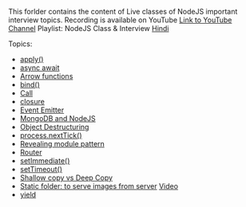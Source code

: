 This forlder contains the content of Live classes of NodeJS important interview topics.
Recording is available on YouTube
[Link to YouTube Channel](https://www.youtube.com/channel/UC0WKTSptW8OoMePQjGAubBQ?sub_confirmation=1)
Playlist: NodeJS Class & Interview [Hindi](https://www.youtube.com/watch?v=zSooc0r_6I4&list=PLIfcYFqzDXHmT0DByR0bbAFtEWfcOMShP)

Topics:

- [apply()](/nodeJS-interview-questions/individual-questions-with-example/apply.js)
- [async await](/nodeJS-interview-questions/async_await/readme.md)
- [Arrow functions](/nodeJS-interview-questions/individual-questions-with-example/Arrowfunction.js)
- [bind()](/nodeJS-interview-questions/individual-questions-with-example/bind.js)
- [Call](/nodeJS-interview-questions/individual-questions-with-example/Call.js)
- [closure](/nodeJS-interview-questions/individual-questions-with-example/closure.js)
- [Event Emitter](/nodeJS-interview-questions/event_emitter)
- [MongoDB and NodeJS](/nodeJS-interview-questions/mongodb-and-nodejs)
- [Object Destructuring](/nodeJS-interview-questions/individual-questions-with-example/ObjectDestructuring.js)
- [process.nextTick()](/nodeJS-interview-questions/individual-questions-with-example/process.nextTick.js)
- [Revealing module pattern](/nodeJS-interview-questions/individual-questions-with-example/revealingModulePattern.js)
- [Router](/nodeJS-interview-questions/router)
- [setImmediate()](/nodeJS-interview-questions/individual-questions-with-example/setimmediate.js)
- [setTimeout()](/nodeJS-interview-questions/individual-questions-with-example/settimout.js)
- [Shallow copy vs Deep Copy](/nodeJS-interview-questions/shallow-copy-vs-deep-copy)
- [Static folder: to serve images from server](/nodeJS-interview-questions/static-folder/) [Video](https://youtu.be/fxN2BMCmFHQ?si=wIUMINSSeSVFzunR)
- [yield](/nodeJS-interview-questions/individual-questions-with-example/yields.js)
